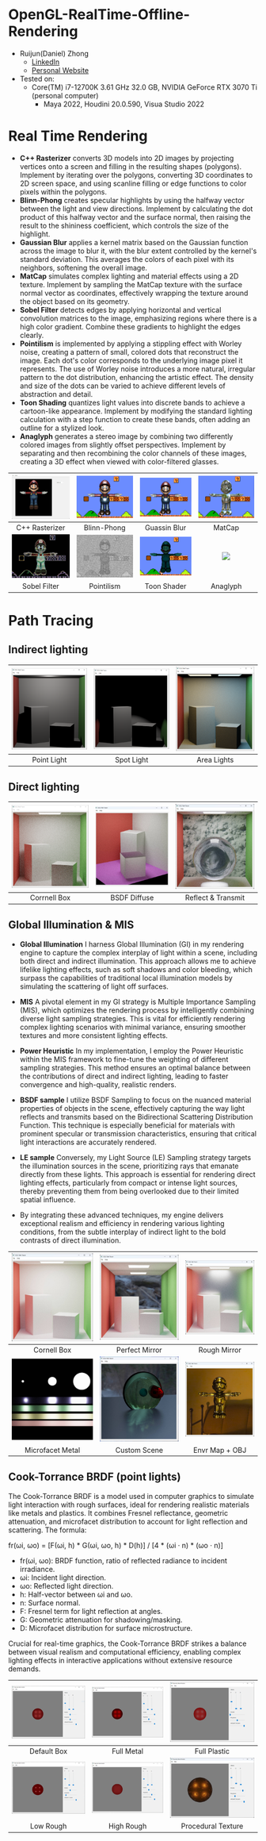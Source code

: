 # OpenGL-RealTime-Offline-Rendering

* Ruijun(Daniel) Zhong
    * [LinkedIn](https://www.linkedin.com/in/daniel-z-73158b152/)    
    * [Personal Website](https://www.danielzhongportfolio.com/)
* Tested on: 
  * Core(TM) i7-12700K 3.61 GHz 32.0 GB, NVIDIA GeForce RTX 3070 Ti (personal computer)   
    * Maya 2022, Houdini 20.0.590, Visua Studio 2022



# Real Time Rendering
  * **C++ Rasterizer**  converts 3D models into 2D images by projecting vertices onto a screen and filling in the resulting shapes (polygons). Implement by iterating over the polygons, converting 3D coordinates to 2D screen space, and using scanline filling or edge functions to color pixels within the polygons.
  * **Blinn-Phong** creates specular highlights by using the halfway vector between the light and view directions. Implement by calculating the dot product of this halfway vector and the surface normal, then raising the result to the shininess coefficient, which controls the size of the highlight.
  * **Gaussian Blur** applies a kernel matrix based on the Gaussian function across the image to blur it, with the blur extent controlled by the kernel's standard deviation. This averages the colors of each pixel with its neighbors, softening the overall image.
  * **MatCap** simulates complex lighting and material effects using a 2D texture. Implement by sampling the MatCap texture with the surface normal vector as coordinates, effectively wrapping the texture around the object based on its geometry.
  * **Sobel Filter** detects edges by applying horizontal and vertical convolution matrices to the image, emphasizing regions where there is a high color gradient. Combine these gradients to highlight the edges clearly.
  * **Pointilism** is implemented by applying a stippling effect with Worley noise, creating a pattern of small, colored dots that reconstruct the image. Each dot's color corresponds to the underlying image pixel it represents. The use of Worley noise introduces a more natural, irregular pattern to the dot distribution, enhancing the artistic effect. The density and size of the dots can be varied to achieve different levels of abstraction and detail.
  * **Toon Shading** quantizes light values into discrete bands to achieve a cartoon-like appearance. Implement by modifying the standard lighting calculation with a step function to create these bands, often adding an outline for a stylized look.
  * **Anaglyph** generates a stereo image by combining two differently colored images from slightly offset perspectives. Implement by separating and then recombining the color channels of these images, creating a 3D effect when viewed with color-filtered glasses.




|<img src="rasterizer.jpg" width="100%">|<img src="BlinnPhong.jpg" width="100%">|<img src="GuassinBlur.jpg" width="100%">|<img src="MatCap.jpg" width="100%">|
|:-:|:-:|:-:|:-:|
|C++ Rasterizer|Blinn-Phong|Guassin Blur|MatCap|
|<img src="Sobel.jpg" width="100%">|<img src="pointlism.jpg" width="100%">|<img src="ToonShader.gif" width="100%">|<img src="Anaglyph.gif" width="100%">|
|Sobel Filter|Pointilism|Toon Shader|Anaglyph|

# Path Tracing
## Indirect lighting
|<img src="DirectCornellBoxPointLight.png" width="100%">|<img src="DirectCornellBoxSpotLight.png" width="100%">|<img src="DirectCornellBoxTwoLights.png" width="100%">|
|:-:|:-:|:-:|
|Point Light|Spot Light|Area Lights|

## Direct lighting
|<img src="cornellBoxNaive.png" width="100%">|<img src="result2.jpg" width="100%">|<img src="result3.jpg" width="100%">|
|:-:|:-:|:-:|
|Corrnell Box|BSDF Diffuse|Reflect & Transmit|

## Global Illumination & MIS
* **Global Illumination** I harness Global Illumination (GI) in my rendering engine to capture the complex interplay of light within a scene, including both direct and indirect illumination. This approach allows me to achieve lifelike lighting effects, such as soft shadows and color bleeding, which surpass the capabilities of traditional local illumination models by simulating the scattering of light off surfaces.

* **MIS** A pivotal element in my GI strategy is Multiple Importance Sampling (MIS), which optimizes the rendering process by intelligently combining diverse light sampling strategies. This is vital for efficiently rendering complex lighting scenarios with minimal variance, ensuring smoother textures and more consistent lighting effects.

* **Power Heuristic** In my implementation, I employ the Power Heuristic within the MIS framework to fine-tune the weighting of different sampling strategies. This method ensures an optimal balance between the contributions of direct and indirect lighting, leading to faster convergence and high-quality, realistic renders.

* **BSDF sample** I utilize BSDF Sampling to focus on the nuanced material properties of objects in the scene, effectively capturing the way light reflects and transmits based on the Bidirectional Scattering Distribution Function. This technique is especially beneficial for materials with prominent specular or transmission characteristics, ensuring that critical light interactions are accurately rendered.

* **LE sample** Conversely, my Light Source (LE) Sampling strategy targets the illumination sources in the scene, prioritizing rays that emanate directly from these lights. This approach is essential for rendering direct lighting effects, particularly from compact or intense light sources, thereby preventing them from being overlooked due to their limited spatial influence.

* By integrating these advanced techniques, my engine delivers exceptional realism and efficiency in rendering various lighting conditions, from the subtle interplay of indirect light to the bold contrasts of direct illumination.


|<img src="result5.jpg" width="100%">|<img src="result6.jpg" width="100%">|<img src="result7.jpg" width="100%">|
|:-:|:-:|:-:|
|Cornell Box|Perfect Mirror|Rough Mirror|
|<img src="result.jpg" width="100%">|<img src="result8.jpg" width="100%">|<img src="result9.jpg" width="100%">|
|Microfacet Metal|Custom Scene|Envr Map + OBJ|

## Cook-Torrance BRDF (point lights)
The Cook-Torrance BRDF is a model used in computer graphics to simulate light interaction with rough surfaces, ideal for rendering realistic materials like metals and plastics. It combines Fresnel reflectance, geometric attenuation, and microfacet distribution to account for light reflection and scattering. The formula:

fr(ωi, ωo) = [F(ωi, h) * G(ωi, ωo, h) * D(h)] / [4 * (ωi · n) * (ωo · n)]  

* fr(ωi, ωo): BRDF function, ratio of reflected radiance to incident irradiance.
* ωi: Incident light direction.
* ωo: Reflected light direction.
* h: Half-vector between ωi and ωo.
* n: Surface normal.
* F: Fresnel term for light reflection at angles.
* G: Geometric attenuation for shadowing/masking.
* D: Microfacet distribution for surface microstructure.  

Crucial for real-time graphics, the Cook-Torrance BRDF strikes a balance between visual realism and computational efficiency, enabling complex lighting effects in interactive applications without extensive resource demands.


|<img src="default.png" width="100%">|<img src="fullMetal.png" width="100%">|<img src="fullPlastic.png" width="100%">|
|:-:|:-:|:-:|
|Default Box|Full Metal|Full Plastic|
|<img src="lowRough.png" width="100%">|<img src="highRough.png" width="100%">|<img src="XC.jpg" width="100%">|
|Low Rough|High Rough|Procedural Texture|